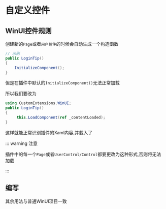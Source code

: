 # 自定义控件

## WinUI控件规则

创建新的`Page`或者`用户控件`的时候会自动生成一个构造函数

```csharp
// 示例
public LoginTip()
{
    InitializeComponent();
}
```
但是在插件中默认的`InitializeComponent()`无法正常加载

所以我们要改为
```csharp
using CustomExtensions.WinUI;
public LoginTip()
{
     this.LoadComponent(ref _contentLoaded);
}
```

这样就能正常识别插件的Xaml内容,并载入了

::: warning 注意

插件中的每一个`Page`或者`UserControl/Control`都要更改为这种形式,否则将无法加载

:::

## 编写

其余用法与普通WinUI项目一致

